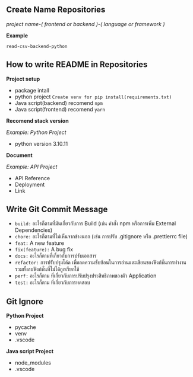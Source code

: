 ## Create Name Repositories

*project name-( frontend or backend )-( language or framework )*

**Example**

`read-csv-backend-python`

## How to write README in Repositories

**Project setup**
- package intall
- python project `Create venv for pip install(requirements.txt)`
- Java script(backend) recomend `npm`
- Java script(frontend) recomend `yarn`

**Recomend stack version**

*Example: Python Project*

- python version 3.10.11

**Document**

*Example: API Project*
- API Reference
- Deployment
- Link

## Write Git Commit Message
- `build:` อะไรก็ตามที่มันเกี่ยวกับการ Build (เช่น คำสั่ง npm หรือการเพิ่ม External Dependencies)
- `chore:` อะไรก็ตามที่ไม่เห็นจากข้างนอก (เช่น การปรับ .gitignore หรือ .prettierrc file)
- `feat:` A new feature
- `fix(feature):` A bug fix
- `docs:` อะไรก็ตามที่เกี่ยวกับการปรับเอกสาร
- `refactor:` การปรับปรุงโค้ด เพื่อลดความซับซ้อนในการอ่านและเขียนของฟังก์ชั่นการทำงาน รวมทั้งลบฟังก์ชั่นที่ไม่ได้ถูกเรียกใช้
- `perf:` อะไรก็ตาม ที่เกี่ยวกับการปรับปรุงประสิทธิภาพของตัว Application
- `test:` อะไรก็ตาม ที่เกี่ยวกับการทดสอบ 

## Git Ignore

**Python Project**
- pycache
- venv
- .vscode

**Java script Project**
- node_modules
- .vscode
